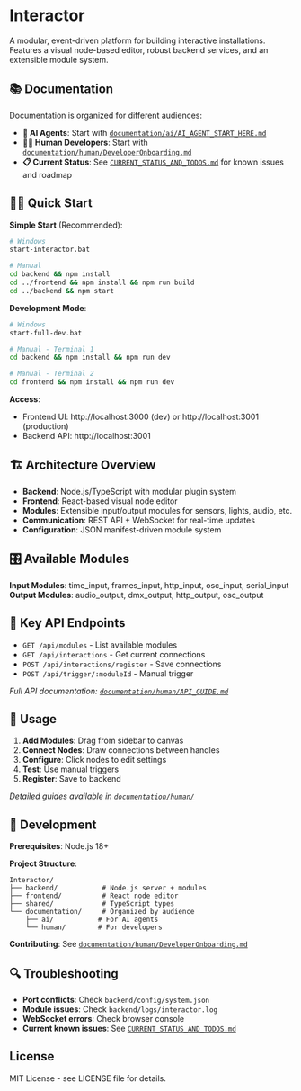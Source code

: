 # Interactor

A modular, event-driven platform for building interactive installations. Features a visual node-based editor, robust backend services, and an extensible module system.

## 📚 **Documentation**

Documentation is organized for different audiences:

- **🤖 AI Agents**: Start with [`documentation/ai/AI_AGENT_START_HERE.md`](documentation/ai/AI_AGENT_START_HERE.md)
- **👨‍💻 Human Developers**: Start with [`documentation/human/DeveloperOnboarding.md`](documentation/human/DeveloperOnboarding.md)
- **📋 Current Status**: See [`CURRENT_STATUS_AND_TODOS.md`](CURRENT_STATUS_AND_TODOS.md) for known issues and roadmap

## 🏃‍♂️ **Quick Start**

**Simple Start** (Recommended):
```bash
# Windows
start-interactor.bat

# Manual
cd backend && npm install
cd ../frontend && npm install && npm run build  
cd ../backend && npm start
```

**Development Mode**:
```bash
# Windows  
start-full-dev.bat

# Manual - Terminal 1
cd backend && npm install && npm run dev

# Manual - Terminal 2  
cd frontend && npm install && npm run dev
```

**Access**:
- Frontend UI: http://localhost:3000 (dev) or http://localhost:3001 (production)
- Backend API: http://localhost:3001

## 🏗️ **Architecture Overview**

- **Backend**: Node.js/TypeScript with modular plugin system
- **Frontend**: React-based visual node editor  
- **Modules**: Extensible input/output modules for sensors, lights, audio, etc.
- **Communication**: REST API + WebSocket for real-time updates
- **Configuration**: JSON manifest-driven module system

## 🎛️ **Available Modules**

**Input Modules**: time_input, frames_input, http_input, osc_input, serial_input  
**Output Modules**: audio_output, dmx_output, http_output, osc_output

## 🔗 **Key API Endpoints**

- `GET /api/modules` - List available modules
- `GET /api/interactions` - Get current connections
- `POST /api/interactions/register` - Save connections  
- `POST /api/trigger/:moduleId` - Manual trigger

*Full API documentation: [`documentation/human/API_GUIDE.md`](documentation/human/API_GUIDE.md)*

## 🎯 **Usage**

1. **Add Modules**: Drag from sidebar to canvas
2. **Connect Nodes**: Draw connections between handles
3. **Configure**: Click nodes to edit settings
4. **Test**: Use manual triggers
5. **Register**: Save to backend

*Detailed guides available in [`documentation/human/`](documentation/human/)*

## 🔧 **Development**

**Prerequisites**: Node.js 18+

**Project Structure**:
```
Interactor/
├── backend/           # Node.js server + modules
├── frontend/          # React node editor  
├── shared/            # TypeScript types
└── documentation/     # Organized by audience
    ├── ai/           # For AI agents
    └── human/        # For developers
```

**Contributing**: See [`documentation/human/DeveloperOnboarding.md`](documentation/human/DeveloperOnboarding.md)

## 🔍 **Troubleshooting**

- **Port conflicts**: Check `backend/config/system.json`
- **Module issues**: Check `backend/logs/interactor.log`  
- **WebSocket errors**: Check browser console
- **Current known issues**: See [`CURRENT_STATUS_AND_TODOS.md`](CURRENT_STATUS_AND_TODOS.md)

## License

MIT License - see LICENSE file for details. 